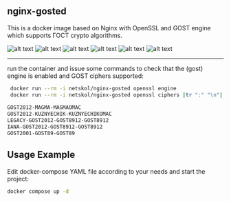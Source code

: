 ## nginx-gosted  
This is a docker image based on Nginx with OpenSSL and GOST engine which supports ГОСТ crypto algorithms. 


![alt text](https://img.shields.io/badge/OpenSSL-GOSTengine-blue.svg 'openssl and gost engine included')
![alt text](https://img.shields.io/badge/NGINX-1.27.3-blue.svg 'based on nginx:latest docker image')
![alt text](https://img.shields.io/badge/ГОСТ-2012-green.svg 'openssl ciphers:GOST2012-GOST8912-GOST8912')
![alt text](https://img.shields.io/badge/GOST2012-MAGMA-MAGMAOMAC-green.svg 'openssl ciphers:GOST2012-MAGMA-MAGMAOMAC')
![alt text](https://img.shields.io/badge/GOST2012-KUZNYECHIK-KUZNYECHIKOMAC-green.svg 'openssl ciphers:GOST2012-KUZNYECHIK-KUZNYECHIKOMAC')
![alt text](https://img.shields.io/badge/ГОСТ-2001-red.svg 'openssl ciphers:GOST2001-GOST89-GOST89 for compatibility')

---
   
   run the container and issue some commands to check that the (gost) engine is enabled and GOST ciphers supported:
```bash
 docker run --rm -i netskol/nginx-gosted openssl engine
 docker run --rm -i netskol/nginx-gosted openssl ciphers |tr ":" "\n"| grep GOST
 
GOST2012-MAGMA-MAGMAOMAC
GOST2012-KUZNYECHIK-KUZNYECHIKOMAC
LEGACY-GOST2012-GOST8912-GOST8912
IANA-GOST2012-GOST8912-GOST8912
GOST2001-GOST89-GOST89
``` 
  

## Usage Example
Edit docker-compose YAML file according to your needs and start the project:
```bash
docker compose up -d
```



